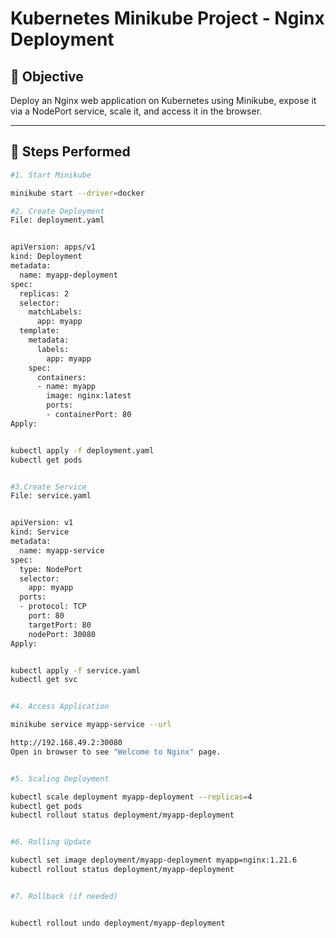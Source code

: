 # Kubernetes Minikube Project - Nginx Deployment

## 🎯 Objective
Deploy an Nginx web application on Kubernetes using Minikube, expose it via a NodePort service, scale it, and access it in the browser.

---

## 📌 Steps Performed
```bash
#1. Start Minikube

minikube start --driver=docker

#2. Create Deployment
File: deployment.yaml


apiVersion: apps/v1
kind: Deployment
metadata:
  name: myapp-deployment
spec:
  replicas: 2
  selector:
    matchLabels:
      app: myapp
  template:
    metadata:
      labels:
        app: myapp
    spec:
      containers:
      - name: myapp
        image: nginx:latest
        ports:
        - containerPort: 80
Apply:


kubectl apply -f deployment.yaml
kubectl get pods


#3.Create Service
File: service.yaml


apiVersion: v1
kind: Service
metadata:
  name: myapp-service
spec:
  type: NodePort
  selector:
    app: myapp
  ports:
  - protocol: TCP
    port: 80
    targetPort: 80
    nodePort: 30080
Apply:


kubectl apply -f service.yaml
kubectl get svc


#4. Access Application

minikube service myapp-service --url

http://192.168.49.2:30080
Open in browser to see "Welcome to Nginx" page.


#5. Scaling Deployment

kubectl scale deployment myapp-deployment --replicas=4
kubectl get pods
kubectl rollout status deployment/myapp-deployment


#6. Rolling Update

kubectl set image deployment/myapp-deployment myapp=nginx:1.21.6
kubectl rollout status deployment/myapp-deployment


#7. Rollback (if needed)


kubectl rollout undo deployment/myapp-deployment

